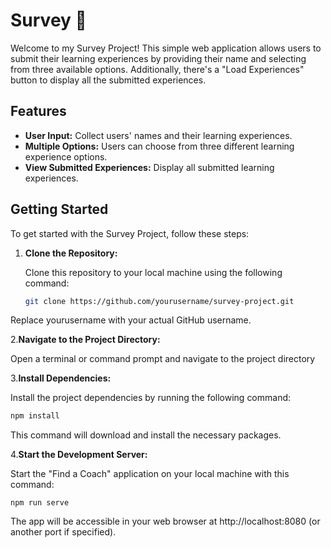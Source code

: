 # Survey 📝

Welcome to my Survey Project! This simple web application allows users to submit their learning experiences by providing their name and selecting from three available options. Additionally, there's a "Load Experiences" button to display all the submitted experiences.

## Features

- **User Input:** Collect users' names and their learning experiences.
- **Multiple Options:** Users can choose from three different learning experience options.
- **View Submitted Experiences:** Display all submitted learning experiences.

## Getting Started

To get started with the Survey Project, follow these steps:

1. **Clone the Repository:**

   Clone this repository to your local machine using the following command:

   ```bash
   git clone https://github.com/yourusername/survey-project.git

Replace yourusername with your actual GitHub username.

2.**Navigate to the Project Directory:**

Open a terminal or command prompt and navigate to the project directory

3.**Install Dependencies:**

Install the project dependencies by running the following command:
```bash
npm install 
```

This command will download and install the necessary packages.

4.**Start the Development Server:**

Start the "Find a Coach" application on your local machine with this command:
```
npm run serve
```

The app will be accessible in your web browser at http://localhost:8080 (or another port if specified).
